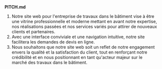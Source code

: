 **PITCH.md**

1. Notre site web pour l'entreprise de travaux dans le bâtiment vise à être une vitrine professionnelle et moderne mettant en avant notre expertise, nos réalisations passées et nos services variés pour attirer de nouveaux clients et partenaires.
2. Avec une interface conviviale et une navigation intuitive, notre site facilitera les demandes de devis en ligne.
3. Nous souhaitons que notre site web soit un reflet de notre engagement envers la qualité et la satisfaction du client, tout en renforçant notre crédibilité et en nous positionnant en tant qu'acteur majeur sur le marché des travaux dans le bâtiment.

